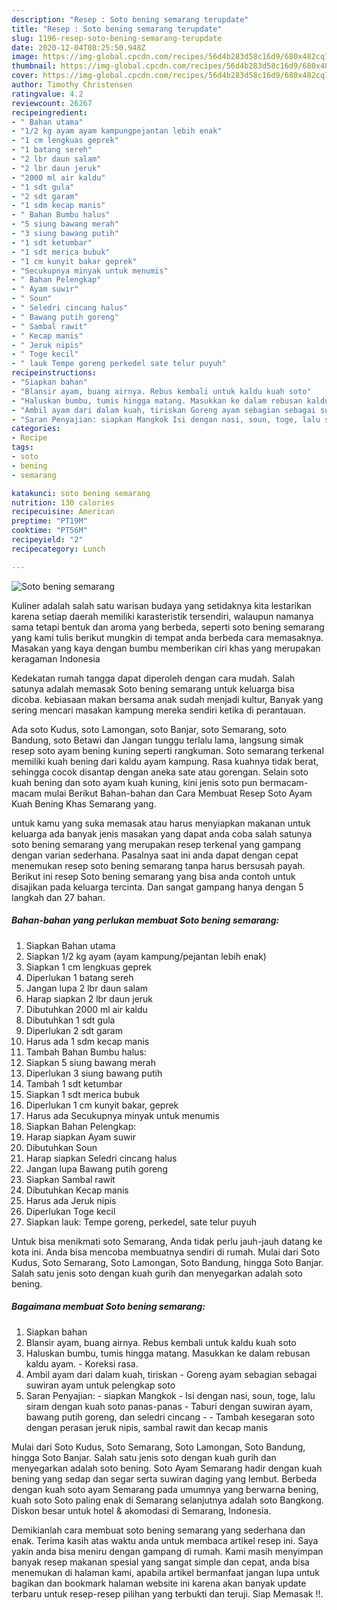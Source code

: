 ```yaml
---
description: "Resep : Soto bening semarang terupdate"
title: "Resep : Soto bening semarang terupdate"
slug: 1196-resep-soto-bening-semarang-terupdate
date: 2020-12-04T08:25:50.948Z
image: https://img-global.cpcdn.com/recipes/56d4b283d58c16d9/680x482cq70/soto-bening-semarang-foto-resep-utama.jpg
thumbnail: https://img-global.cpcdn.com/recipes/56d4b283d58c16d9/680x482cq70/soto-bening-semarang-foto-resep-utama.jpg
cover: https://img-global.cpcdn.com/recipes/56d4b283d58c16d9/680x482cq70/soto-bening-semarang-foto-resep-utama.jpg
author: Timothy Christensen
ratingvalue: 4.2
reviewcount: 26267
recipeingredient:
- " Bahan utama"
- "1/2 kg ayam ayam kampungpejantan lebih enak"
- "1 cm lengkuas geprek"
- "1 batang sereh"
- "2 lbr daun salam"
- "2 lbr daun jeruk"
- "2000 ml air kaldu"
- "1 sdt gula"
- "2 sdt garam"
- "1 sdm kecap manis"
- " Bahan Bumbu halus"
- "5 siung bawang merah"
- "3 siung bawang putih"
- "1 sdt ketumbar"
- "1 sdt merica bubuk"
- "1 cm kunyit bakar geprek"
- "Secukupnya minyak untuk menumis"
- " Bahan Pelengkap"
- " Ayam suwir"
- " Soun"
- " Seledri cincang halus"
- " Bawang putih goreng"
- " Sambal rawit"
- " Kecap manis"
- " Jeruk nipis"
- " Toge kecil"
- " lauk Tempe goreng perkedel sate telur puyuh"
recipeinstructions:
- "Siapkan bahan"
- "Blansir ayam, buang airnya. Rebus kembali untuk kaldu kuah soto"
- "Haluskan bumbu, tumis hingga matang. Masukkan ke dalam rebusan kaldu ayam. Koreksi rasa."
- "Ambil ayam dari dalam kuah, tiriskan Goreng ayam sebagian sebagai suwiran ayam untuk pelengkap soto"
- "Saran Penyajian: siapkan Mangkok Isi dengan nasi, soun, toge, lalu siram dengan kuah soto panas-panas Taburi dengan suwiran ayam, bawang putih goreng, dan seledri cincang  Tambah kesegaran soto dengan perasan jeruk nipis, sambal rawit dan kecap manis"
categories:
- Recipe
tags:
- soto
- bening
- semarang

katakunci: soto bening semarang 
nutrition: 130 calories
recipecuisine: American
preptime: "PT19M"
cooktime: "PT56M"
recipeyield: "2"
recipecategory: Lunch

---
```



![Soto bening semarang](https://img-global.cpcdn.com/recipes/56d4b283d58c16d9/680x482cq70/soto-bening-semarang-foto-resep-utama.jpg)

Kuliner adalah salah satu warisan budaya yang setidaknya kita lestarikan karena setiap daerah memiliki karasteristik tersendiri, walaupun namanya sama tetapi bentuk dan aroma yang berbeda, seperti soto bening semarang yang kami tulis berikut mungkin di tempat anda berbeda cara memasaknya. Masakan yang kaya dengan bumbu memberikan ciri khas yang merupakan keragaman Indonesia

Kedekatan rumah tangga dapat diperoleh dengan cara mudah. Salah satunya adalah memasak Soto bening semarang untuk keluarga bisa dicoba. kebiasaan makan bersama anak sudah menjadi kultur, Banyak yang sering mencari masakan kampung mereka sendiri ketika di perantauan.

Ada soto Kudus, soto Lamongan, soto Banjar, soto Semarang, soto Bandung, soto Betawi dan Jangan tunggu terlalu lama, langsung simak resep soto ayam bening kuning seperti rangkuman. Soto semarang terkenal memiliki kuah bening dari kaldu ayam kampung. Rasa kuahnya tidak berat, sehingga cocok disantap dengan aneka sate atau gorengan. Selain soto kuah bening dan soto ayam kuah kuning, kini jenis soto pun bermacam-macam mulai Berikut Bahan-bahan dan Cara Membuat Resep Soto Ayam Kuah Bening Khas Semarang yang.

untuk kamu yang suka memasak atau harus menyiapkan makanan untuk keluarga ada banyak jenis masakan yang dapat anda coba salah satunya soto bening semarang yang merupakan resep terkenal yang gampang dengan varian sederhana. Pasalnya saat ini anda dapat dengan cepat menemukan resep soto bening semarang tanpa harus bersusah payah.
Berikut ini resep Soto bening semarang yang bisa anda contoh untuk disajikan pada keluarga tercinta. Dan sangat gampang hanya dengan 5 langkah dan 27 bahan.


<!--inarticleads1-->

##### Bahan-bahan yang perlukan membuat Soto bening semarang:

1. Siapkan  Bahan utama
1. Siapkan 1/2 kg ayam (ayam kampung/pejantan lebih enak)
1. Siapkan 1 cm lengkuas geprek
1. Diperlukan 1 batang sereh
1. Jangan lupa 2 lbr daun salam
1. Harap siapkan 2 lbr daun jeruk
1. Dibutuhkan 2000 ml air kaldu
1. Dibutuhkan 1 sdt gula
1. Diperlukan 2 sdt garam
1. Harus ada 1 sdm kecap manis
1. Tambah  Bahan Bumbu halus:
1. Siapkan 5 siung bawang merah
1. Diperlukan 3 siung bawang putih
1. Tambah 1 sdt ketumbar
1. Siapkan 1 sdt merica bubuk
1. Diperlukan 1 cm kunyit bakar, geprek
1. Harus ada Secukupnya minyak untuk menumis
1. Siapkan  Bahan Pelengkap:
1. Harap siapkan  Ayam suwir
1. Dibutuhkan  Soun
1. Harap siapkan  Seledri cincang halus
1. Jangan lupa  Bawang putih goreng
1. Siapkan  Sambal rawit
1. Dibutuhkan  Kecap manis
1. Harus ada  Jeruk nipis
1. Diperlukan  Toge kecil
1. Siapkan  lauk: Tempe goreng, perkedel, sate telur puyuh


Untuk bisa menikmati soto Semarang, Anda tidak perlu jauh-jauh datang ke kota ini. Anda bisa mencoba membuatnya sendiri di rumah. Mulai dari Soto Kudus, Soto Semarang, Soto Lamongan, Soto Bandung, hingga Soto Banjar. Salah satu jenis soto dengan kuah gurih dan menyegarkan adalah soto bening. 

<!--inarticleads2-->

##### Bagaimana membuat  Soto bening semarang:

1. Siapkan bahan
1. Blansir ayam, buang airnya. Rebus kembali untuk kaldu kuah soto
1. Haluskan bumbu, tumis hingga matang. Masukkan ke dalam rebusan kaldu ayam. - Koreksi rasa.
1. Ambil ayam dari dalam kuah, tiriskan - Goreng ayam sebagian sebagai suwiran ayam untuk pelengkap soto
1. Saran Penyajian: - siapkan Mangkok - Isi dengan nasi, soun, toge, lalu siram dengan kuah soto panas-panas - Taburi dengan suwiran ayam, bawang putih goreng, dan seledri cincang -  - Tambah kesegaran soto dengan perasan jeruk nipis, sambal rawit dan kecap manis


Mulai dari Soto Kudus, Soto Semarang, Soto Lamongan, Soto Bandung, hingga Soto Banjar. Salah satu jenis soto dengan kuah gurih dan menyegarkan adalah soto bening. Soto Ayam Semarang hadir dengan kuah bening yang sedap dan segar serta suwiran daging yang lembut. Berbeda dengan kuah soto ayam Semarang pada umumnya yang berwarna bening, kuah soto Soto paling enak di Semarang selanjutnya adalah soto Bangkong. Diskon besar untuk hotel &amp; akomodasi di Semarang, Indonesia. 

Demikianlah cara membuat soto bening semarang yang sederhana dan enak. Terima kasih atas waktu anda untuk membaca artikel resep ini. Saya yakin anda bisa meniru dengan gampang di rumah. Kami masih menyimpan banyak resep makanan spesial yang sangat simple dan cepat, anda bisa menemukan di halaman kami, apabila artikel bermanfaat jangan lupa untuk bagikan dan bookmark halaman website ini karena akan banyak update terbaru untuk resep-resep pilihan yang terbukti dan teruji. Siap Memasak !!. 
